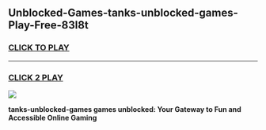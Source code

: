
## Unblocked-Games-tanks-unblocked-games-Play-Free-83l8t
<h3>
<a href="https://premium76.site?title=tanks-unblocked-games&ref=12A">CLICK TO PLAY</a></h3>
<hr>

<h3>
<a href="https://premium76.site?title=tanks-unblocked-games&ref=12A">CLICK 2 PLAY</a>
  
</h3>

<a href="https://premium76.site?title=tanks-unblocked-games&ref=12A"><img src="https://clearcache.store/games.png"></a>


**tanks-unblocked-games games unblocked: Your Gateway to Fun and Accessible Online Gaming**
